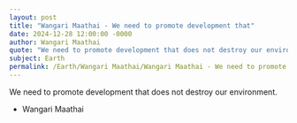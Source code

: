 ```yaml
---
layout: post
title: "Wangari Maathai - We need to promote development that"
date: 2024-12-28 12:00:00 -0000
author: Wangari Maathai
quote: "We need to promote development that does not destroy our environment."
subject: Earth
permalink: /Earth/Wangari Maathai/Wangari Maathai - We need to promote development that
---
```


We need to promote development that does not destroy our environment.

- Wangari Maathai
